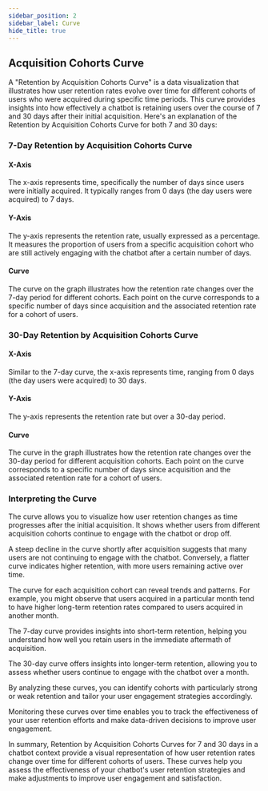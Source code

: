 ```yaml
---
sidebar_position: 2
sidebar_label: Curve
hide_title: true
---
```


## Acquisition Cohorts Curve

A "Retention by Acquisition Cohorts Curve" is a data visualization that illustrates how user retention rates evolve over time for different cohorts of users who were acquired during specific time periods. This curve provides insights into how effectively a chatbot is retaining users over the course of 7 and 30 days after their initial acquisition. Here's an explanation of the Retention by Acquisition Cohorts Curve for both 7 and 30 days:

### 7-Day Retention by Acquisition Cohorts Curve

#### X-Axis 

The x-axis represents time, specifically the number of days since users were initially acquired. It typically ranges from 0 days (the day users were acquired) to 7 days.

#### Y-Axis

The y-axis represents the retention rate, usually expressed as a percentage. It measures the proportion of users from a specific acquisition cohort who are still actively engaging with the chatbot after a certain number of days.

#### Curve

The curve on the graph illustrates how the retention rate changes over the 7-day period for different cohorts. Each point on the curve corresponds to a specific number of days since acquisition and the associated retention rate for a cohort of users.

### 30-Day Retention by Acquisition Cohorts Curve

#### X-Axis

Similar to the 7-day curve, the x-axis represents time, ranging from 0 days (the day users were acquired) to 30 days.

#### Y-Axis

The y-axis represents the retention rate but over a 30-day period.

#### Curve

The curve in the graph illustrates how the retention rate changes over the 30-day period for different acquisition cohorts. Each point on the curve corresponds to a specific number of days since acquisition and the associated retention rate for a cohort of users.

### Interpreting the Curve

The curve allows you to visualize how user retention changes as time progresses after the initial acquisition. It shows whether users from different acquisition cohorts continue to engage with the chatbot or drop off.

A steep decline in the curve shortly after acquisition suggests that many users are not continuing to engage with the chatbot. Conversely, a flatter curve indicates higher retention, with more users remaining active over time.

The curve for each acquisition cohort can reveal trends and patterns. For example, you might observe that users acquired in a particular month tend to have higher long-term retention rates compared to users acquired in another month.

The 7-day curve provides insights into short-term retention, helping you understand how well you retain users in the immediate aftermath of acquisition.

The 30-day curve offers insights into longer-term retention, allowing you to assess whether users continue to engage with the chatbot over a month.

By analyzing these curves, you can identify cohorts with particularly strong or weak retention and tailor your user engagement strategies accordingly.

Monitoring these curves over time enables you to track the effectiveness of your user retention efforts and make data-driven decisions to improve user engagement.

In summary, Retention by Acquisition Cohorts Curves for 7 and 30 days in a chatbot context provide a visual representation of how user retention rates change over time for different cohorts of users. These curves help you assess the effectiveness of your chatbot's user retention strategies and make adjustments to improve user engagement and satisfaction.